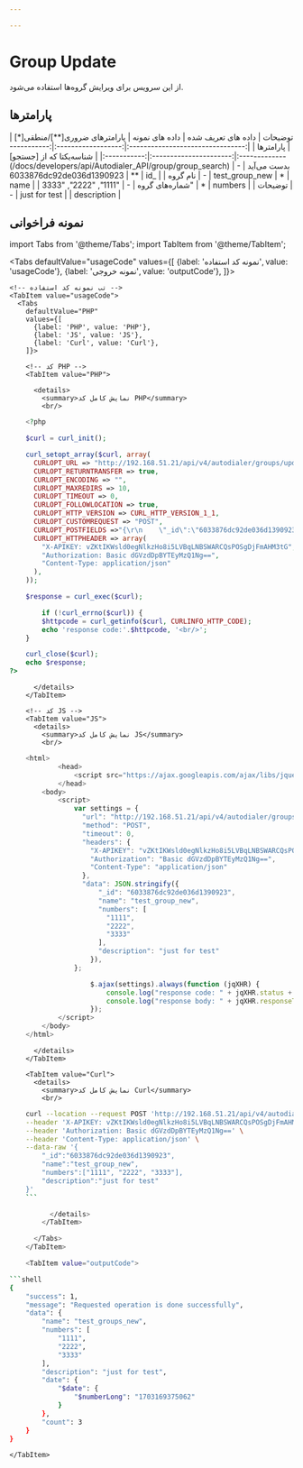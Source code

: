 ```yaml
---

---
```

# Group Update

از این سرویس برای ویرایش گروه‌ها استفاده می‌شود.

## پارامتر‌ها
<div class="custom-table">
|              توضیحات             | داده های تعریف شده |      داده های نمونه      | پارامترهای ضروری[**]/منطقی[*] |  پارامترها  |
|:--------------------------------:|:------------------:|:------------------------:|:----------------------:|:-----------:|
| شناسه‌یکتا که از [جستجو](/docs/developers/api/Autodialer_API/group/group_search) بدست می‌آید |          -         | 6033876dc92de036d1390923 |           **           |     id_     |
|             نام گروه             |          -         |      test_group_new      |            *           |     name    |
|           شماره‌های گروه          |          -         |  "1111", "2222", "3333"  |            *           |   numbers   |
|              توضیحات             |          -         |       just for test      |                        | description |
</div>

## نمونه فراخوانی
<!--  -->


import Tabs from '@theme/Tabs';
import TabItem from '@theme/TabItem';

  <Tabs
    defaultValue="usageCode"
    values={[
      {label: 'نمونه کد استفاده', value: 'usageCode'},
      {label: 'نمونه خروجی', value: 'outputCode'},
    ]}>

    <!-- تب نمونه کد استفاده -->
    <TabItem value="usageCode">
      <Tabs
        defaultValue="PHP"
        values={[
          {label: 'PHP', value: 'PHP'},
          {label: 'JS', value: 'JS'},
          {label: 'Curl', value: 'Curl'},
        ]}>

        <!-- کد PHP -->
        <TabItem value="PHP">
      
          <details>
            <summary>نمایش کامل کد PHP</summary>
            <br/>

```php
	<?php

	$curl = curl_init();

	curl_setopt_array($curl, array(
	  CURLOPT_URL => "http://192.168.51.21/api/v4/autodialer/groups/update",
	  CURLOPT_RETURNTRANSFER => true,
	  CURLOPT_ENCODING => "",
	  CURLOPT_MAXREDIRS => 10,
	  CURLOPT_TIMEOUT => 0,
	  CURLOPT_FOLLOWLOCATION => true,
	  CURLOPT_HTTP_VERSION => CURL_HTTP_VERSION_1_1,
	  CURLOPT_CUSTOMREQUEST => "POST",
	  CURLOPT_POSTFIELDS =>"{\r\n    \"_id\":\"6033876dc92de036d1390923\",\r\n    \"name\":\"test_group_new\",\r\n    \"numbers\":[\"1111\", \"2222\", \"3333\"],\r\n    \"description\":\"just for test\"\r\n}",
	  CURLOPT_HTTPHEADER => array(
		"X-APIKEY: vZKtIKWsld0egNlkzHo8i5LVBqLNBSWARCQsPOSgDjFmAHM3tG",
		"Authorization: Basic dGVzdDpBYTEyMzQ1Ng==",
		"Content-Type: application/json"
	  ),
	));

	$response = curl_exec($curl);

		if (!curl_errno($curl)) {
		$httpcode = curl_getinfo($curl, CURLINFO_HTTP_CODE);
		echo 'response code:'.$httpcode, '<br/>';
	}

	curl_close($curl);
	echo $response;
?>
```

          </details>
        </TabItem>

        <!-- کد JS -->
        <TabItem value="JS">
          <details>
            <summary>نمایش کامل کد JS</summary>
            <br/>

```js
	<html>
			<head>
				<script src="https://ajax.googleapis.com/ajax/libs/jquery/3.5.1/jquery.min.js"></script>
			</head>
		<body>
			<script>
				var settings = {
				  "url": "http://192.168.51.21/api/v4/autodialer/groups/update",
				  "method": "POST",
				  "timeout": 0,
				  "headers": {
					"X-APIKEY": "vZKtIKWsld0egNlkzHo8i5LVBqLNBSWARCQsPOSgDjFmAHM3tG",
					"Authorization": "Basic dGVzdDpBYTEyMzQ1Ng==",
					"Content-Type": "application/json"
				  },
				  "data": JSON.stringify({
					  "_id": "6033876dc92de036d1390923",
					  "name": "test_group_new",
					  "numbers": [
						"1111",
						"2222",
						"3333"
					  ],
					  "description": "just for test"
					}),
				};

					$.ajax(settings).always(function (jqXHR) {
						console.log("response code: " + jqXHR.status + " " + jqXHR.statusText);
						console.log("response body: " + jqXHR.responseText);
					});
			</script>
		</body>
	</html>
```

          </details>
        </TabItem>

        <TabItem value="Curl">
          <details>
            <summary>نمایش کامل کد Curl</summary>
            <br/>

```bash
	curl --location --request POST 'http://192.168.51.21/api/v4/autodialer/groups/update' \
	--header 'X-APIKEY: vZKtIKWsld0egNlkzHo8i5LVBqLNBSWARCQsPOSgDjFmAHM3tG' \
	--header 'Authorization: Basic dGVzdDpBYTEyMzQ1Ng==' \
	--header 'Content-Type: application/json' \
	--data-raw '{
		"_id":"6033876dc92de036d1390923",
		"name":"test_group_new",
		"numbers":["1111", "2222", "3333"],
		"description":"just for test"
	}'
	```

          </details>
        </TabItem>

      </Tabs>
    </TabItem>

    <TabItem value="outputCode">

```shell
{
    "success": 1,
    "message": "Requested operation is done successfully",
    "data": {
        "name": "test_groups_new",
        "numbers": [
            "1111",
            "2222",
            "3333"
        ],
        "description": "just for test",
        "date": {
            "$date": {
                "$numberLong": "1703169375062"
            }
        },
        "count": 3
    }
}
```
    </TabItem>

  </Tabs>
